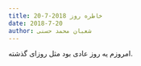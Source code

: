 ```yaml
---
title: خاطره روز 2018-7-20
date: 2018-7-20
author: شعبان محمد حسنی
---
```


امروزم یه روز عادی بود مثل روزای گذشته.